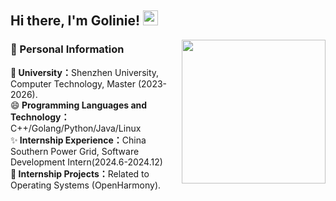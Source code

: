 


<h2> Hi there, I'm Golinie! <img src="https://github.githubassets.com/images/mona-whisper.gif" height="24" /></h2>
<img align='right' src="https://media.giphy.com/media/836HiJc7pgzy8iNXCn/giphy.gif" width="230" />
<p><h3>👋 Personal Information</h3>
🤔<strong> University：</strong>Shenzhen University, Computer Technology, Master (2023-2026).<br />
😄<strong> Programming Languages and Technology：</strong>C++/Golang/Python/Java/Linux <br />
✨<strong> Internship Experience：</strong>China Southern Power Grid, Software Development Intern(2024.6-2024.12)<br />
🔭<strong> Internship Projects：</strong>Related to Operating Systems (OpenHarmony).<br />


<!--
**Golinie/Golinie** is a ✨ _special_ ✨ repository because its `README.md` (this file) appears on your GitHub profile.

Here are some ideas to get you started:

- 🔭 I’m currently working on ...
- 🌱 I’m currently learning ...
- 👯 I’m looking to collaborate on ...
- 🤔 I’m looking for help with ...
- 💬 Ask me about ...
- 📫 How to reach me: ...
- 😄 Pronouns: ...
- ⚡ Fun fact: ...

💬<strong> Blog Homepage：</strong>My blog homepage is <a href="https://blog.csdn.net/theaipower?spm=1001.2101.3001.5343">[-Golinie's Blogs-].</a></p>
-->
